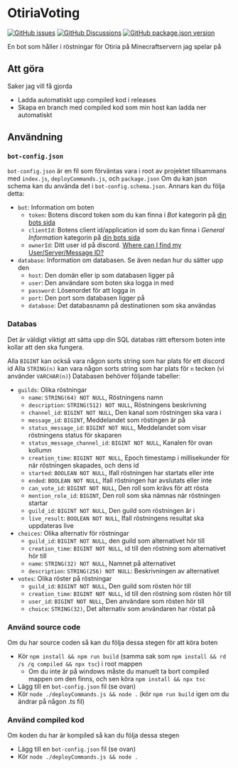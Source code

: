 # OtiriaVoting

[![GitHub issues](https://img.shields.io/github/issues/Isglassen/OtiriaVoting)](https://github.com/Isglassen/OtiriaVoting/issues) [![GitHub Discussions](https://img.shields.io/github/discussions/Isglassen/OtiriaVoting)](https://github.com/Isglassen/OtiriaVoting/discussions) [![GitHub package.json version](https://img.shields.io/github/package-json/v/Isglassen/OtiriaVoting)](https://github.com/Isglassen/OtiriaVoting/commits/main)

En bot som håller i röstningar för Otiria på Minecraftservern jag spelar på

## Att göra

Saker jag vill få gjorda

- Ladda automatiskt upp compiled kod i releases
- Skapa en branch med compiled kod som min host kan ladda ner automatiskt

## Användning

### `bot-config.json`

`bot-config.json` är en fil som förväntas vara i root av projektet tillsammans med `index.js`, `deployCommands.js`, och `package.json`
Om du kan json schema kan du använda det i `bot-config.schema.json`. Annars kan du följa detta:

- `bot`: Information om boten
  - `token`: Botens discord token som du kan finna i *Bot* kategorin på [din bots sida](https://discord.com/developers/applications)
  - `clientId`: Botens client id/application id som du kan finna i *General Information* kategorin på [din bots sida](https://discord.com/developers/applications)
  - `ownerId`: Ditt user id på discord. [Where can I find my User/Server/Message ID?](https://support.discord.com/hc/en-us/articles/206346498-Where-can-I-find-my-User-Server-Message-ID-)
- `database`: Information om databasen. Se även nedan hur du sätter upp den
  - `host`: Den domän eller ip som databasen ligger på
  - `user`: Den användare som boten ska logga in med
  - `password`: Lösenordet för att logga in
  - `port`: Den port som databasen ligger på
  - `database`: Det databasnamn på destinationen som ska användas

### Databas

Det är väldigt viktigt att sätta upp din SQL databas rätt eftersom boten inte kollar att den ska fungera.

Alla `BIGINT` kan också vara någon sorts string som har plats för ett discord id
Alla `STRING(n)` kan vara någon sorts string som har plats för `n` tecken (vi använder `VARCHAR(n)`)
Databasen behöver följande tabeller:

- `guilds`: Olika röstningar
  - `name`: `STRING(64) NOT NULL`, Röstningens namn
  - `description`: `STRING(512) NOT NULL`, Röstningens beskrivning
  - `channel_id`: `BIGINT NOT NULL`, Den kanal som röstningen ska vara i
  - `message_id`: `BIGINT`, Meddelandet som röstingen är på
  - `status_message_id`: `BIGINT NOT NULL`, Meddelandet som visar röstningens status för skaparen
  - `status_message_channel_id`: `BIGINT NOT NULL`, Kanalen för ovan kollumn
  - `creation_time`: `BIGINT NOT NULL`, Epoch timestamp i millisekunder för när röstningen skapades, och dens id
  - `started`: `BOOLEAN NOT NULL`, Ifall röstningen har startats eller inte
  - `ended`: `BOOLEAN NOT NULL`, Ifall röstningen har avslutats eller inte
  - `can_vote_id`: `BIGINT NOT NULL`, Den roll som krävs för att rösta
  - `mention_role_id`: `BIGINT`, Den roll som ska nämnas när röstningen startar
  - `guild_id`: `BIGINT NOT NULL`, Den guild som röstningen är i
  - `live_result`: `BOOLEAN NOT NULL`, Ifall röstningens resultat ska uppdateras live
- `choices`: Olika alternativ för röstningar
  - `guild_id`: `BIGINT NOT NULL`, den guild som alternativet hör till
  - `creation_time`: `BIGINT NOT NULL`, id till den röstning som alternativet hör till
  - `name`: `STRING(32) NOT NULL`, Namnet på alternativet
  - `description`: `STRING(256) NOT NULL`: Beskrivningen av alternativet
- `votes`: Olika röster på röstningar
  - `guild_id`: `BIGINT NOT NULL`, Den guild som rösten hör till
  - `creation_time`: `BIGINT NOT NULL`, id till den röstning som rösten hör till
  - `user_id`: `BIGINT NOT NULL`, Den användare som rösten hör till
  - `choice`: `STRING(32)`, Det alternativ som användaren har röstat på

### Använd source code

Om du har source coden så kan du följa dessa stegen för att köra boten

- Kör `npm install && npm run build` (samma sak som `npm install && rd /s /q compiled && npx tsc`) i root mappen
  - Om du inte är på windows måste du manuelt ta bort compiled mappen om den finns, och sen köra `npm install && npx tsc`
- Lägg till en `bot-config.json` fil (se ovan)
- Kör `node ./deployCommands.js && node .` (kör `npm run build` igen om du ändrar på någon .ts fil)

### Använd compiled kod

Om koden du har är kompiled så kan du följa dessa stegen

- Lägg till en `bot-config.json` fil (se ovan)
- Kör `node ./deployCommands.js && node .`
